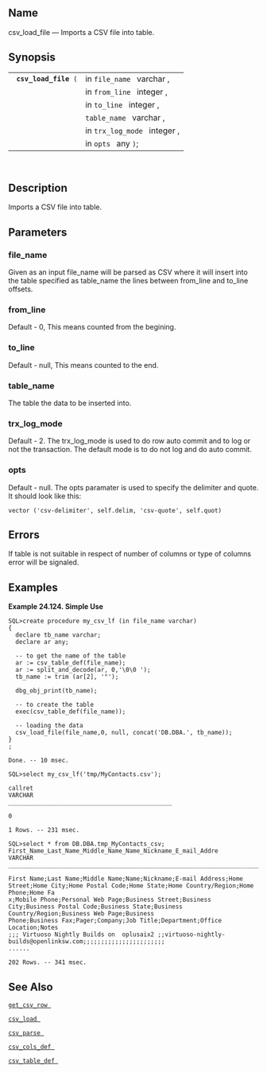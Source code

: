 <div id="fn_csv_load_file" class="refentry">

<div class="titlepage">

</div>

<div class="refnamediv">

## Name

csv_load_file — Imports a CSV file into table.

</div>

<div class="refsynopsisdiv">

## Synopsis

<div id="fsyn_csv_load_file" class="funcsynopsis">

|                            |                              |
|----------------------------|------------------------------|
| ` `**`csv_load_file`**` (` | in `file_name ` varchar ,    |
|                            | in `from_line ` integer ,    |
|                            | in `to_line ` integer ,      |
|                            | `table_name ` varchar ,      |
|                            | in `trx_log_mode ` integer , |
|                            | in `opts ` any `)`;          |

<div class="funcprototype-spacer">

 

</div>

</div>

</div>

<div id="desc_csv_load_file" class="refsect1">

## Description

Imports a CSV file into table.

</div>

<div id="params_csv_load_file" class="refsect1">

## Parameters

<div id="id89531" class="refsect2">

### file_name

Given as an input file_name will be parsed as CSV where it will insert
into the table specified as table_name the lines between from_line and
to_line offsets.

</div>

<div id="id89534" class="refsect2">

### from_line

Default - 0, This means counted from the begining.

</div>

<div id="id89537" class="refsect2">

### to_line

Default - null, This means counted to the end.

</div>

<div id="id89540" class="refsect2">

### table_name

The table the data to be inserted into.

</div>

<div id="id89543" class="refsect2">

### trx_log_mode

Default - 2. The trx_log_mode is used to do row auto commit and to log
or not the transaction. The default mode is to do not log and do auto
commit.

</div>

<div id="id89546" class="refsect2">

### opts

Default - null. The opts paramater is used to specify the delimiter and
quote. It should look like this:

``` programlisting
vector ('csv-delimiter', self.delim, 'csv-quote', self.quot)
```

</div>

</div>

<div id="errors_csv_load_file" class="refsect1">

## Errors

If table is not suitable in respect of number of columns or type of
columns error will be signaled.

</div>

<div id="examples_csv_load_file" class="refsect1">

## Examples

<div id="ex_csv_load_file" class="example">

**Example 24.124. Simple Use**

<div class="example-contents">

``` programlisting
SQL>create procedure my_csv_lf (in file_name varchar)
{
  declare tb_name varchar;
  declare ar any;

  -- to get the name of the table
  ar := csv_table_def(file_name);
  ar := split_and_decode(ar, 0,'\0\0 ');
  tb_name := trim (ar[2], '"');

  dbg_obj_print(tb_name);

  -- to create the table
  exec(csv_table_def(file_name));

  -- loading the data
  csv_load_file(file_name,0, null, concat('DB.DBA.', tb_name));
}
;

Done. -- 10 msec.

SQL>select my_csv_lf('tmp/MyContacts.csv');

callret
VARCHAR
______________________________________________

0

1 Rows. -- 231 msec.

SQL>select * from DB.DBA.tmp_MyContacts_csv;
First_Name_Last_Name_Middle_Name_Name_Nickname_E_mail_Addre
VARCHAR
_______________________________________________________________________________

First Name;Last Name;Middle Name;Name;Nickname;E-mail Address;Home Street;Home City;Home Postal Code;Home State;Home Country/Region;Home Phone;Home Fa
x;Mobile Phone;Personal Web Page;Business Street;Business City;Business Postal Code;Business State;Business Country/Region;Business Web Page;Business
Phone;Business Fax;Pager;Company;Job Title;Department;Office Location;Notes
;;; Virtuoso Nightly Builds on  oplusaix2 ;;virtuoso-nightly-builds@openlinksw.com;;;;;;;;;;;;;;;;;;;;;;;
......

202 Rows. -- 341 msec.
```

</div>

</div>

  

</div>

<div id="seealso_csv_load_file" class="refsect1">

## See Also

<a href="fn_get_csv_row.html" class="link" title="get_csv_row"><code
class="function">get_csv_row </code></a>

<a href="fn_csv_load.html" class="link" title="csv_load"><code
class="function">csv_load </code></a>

<a href="fn_csv_parse.html" class="link" title="csv_parse"><code
class="function">csv_parse </code></a>

<a href="fn_csv_cols_def.html" class="link" title="csv_cols_def"><code
class="function">csv_cols_def </code></a>

<a href="fn_csv_table_def.html" class="link" title="csv_table_def"><code
class="function">csv_table_def </code></a>

</div>

</div>
